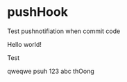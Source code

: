 # pushHook
Test pushnotifiation when commit code

Hello world!

Test

qweqwe
psuh
 123
 abc
 thOong
